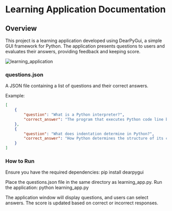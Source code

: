 # Learning Application Documentation

## Overview
This project is a learning application developed using DearPyGui, a simple GUI framework for Python. The application presents questions to users and evaluates their answers, providing feedback and keeping score.

![learning_application](https://github.com/Sahurows/Learning-software/blob/main/demo.gif)

### questions.json
A JSON file containing a list of questions and their correct answers.

Example:
```json
[
    {
        "question": "What is a Python interpreter?",
        "correct_answer": "The program that executes Python code line by line."
    },
    {
        "question": "What does indentation determine in Python?",
        "correct_answer": "How Python determines the structure of its code, using spaces or tabs to delineate code blocks."
    }
]

```

### How to Run
Ensure you have the required dependencies:
pip install dearpygui

Place the questions.json file in the same directory as learning_app.py.
Run the application:
python learning_app.py

The application window will display questions, and users can select answers. The score is updated based on correct or incorrect responses.
